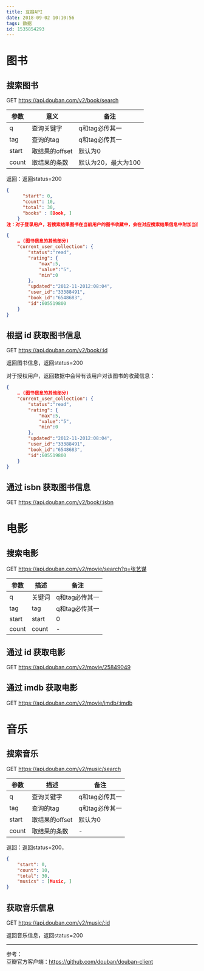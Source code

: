 ```yaml
---
title: 豆瓣API
date: 2018-09-02 10:10:56
tags: 数据
id: 1535854293
---
```

# 图书
## 搜索图书
GET  https://api.douban.com/v2/book/search

参数 | 意义 | 备注
-|-|-
q | 查询关键字 | q和tag必传其一
tag | 查询的tag | q和tag必传其一
start | 取结果的offset | 默认为0
count | 取结果的条数 | 默认为20，最大为100

返回：返回status=200

```json
{
      "start": 0,
      "count": 10,
      "total": 30,
      "books" : [Book, ]
    }
注：对于登录用户，若搜索结果图书在当前用户的图书收藏中，会在对应搜索结果信息中附加当前用户对此书的收藏信息，改部分的 Book 数据结构如下：

{
    … (图书信息的其他部分)
    "current_user_collection": {
        "status":"read",
        "rating": {
            "max":5,
            "value":"5",
            "min":0
        },
        "updated":"2012-11-2012:08:04",
        "user_id":"33388491",
        "book_id":"6548683",
        "id":605519800
    }
}
```
## 根据 id 获取图书信息
GET  https://api.douban.com/v2/book/:id

返回图书信息，返回status=200

对于授权用户，返回数据中会带有该用户对该图书的收藏信息：
```json
{
    … (图书信息的其他部分)
    "current_user_collection": {
        "status":"read",
        "rating": {
            "max":5,
            "value":"5",
            "min":0
        },
        "updated":"2012-11-2012:08:04",
        "user_id":"33388491",
        "book_id":"6548683",
        "id":605519800
    }
}
```

## 通过 isbn 获取图书信息
GET  https://api.douban.com/v2/book/:isbn

# 电影
## 搜索电影
GET https://api.douban.com/v2/movie/search?q=张艺谋

参数 | 描述 | 备注
-|-|-
q | 关键词 | q和tag必传其一
tag | tag | q和tag必传其一
start | start | 0
count | count | -

## 通过 id 获取电影
GET https://api.douban.com/v2/movie/25849049

## 通过 imdb 获取电影
GET https://api.douban.com/v2/movie/imdb/:imdb

# 音乐
## 搜索音乐
GET  https://api.douban.com/v2/music/search

参数 | 描述 | 备注
-|-|-
q | 查询关键字 | q和tag必传其一
tag | 查询的tag | q和tag必传其一
start | 取结果的offset | 默认为0
count | 取结果的条数 | -

返回：返回status=200，
```json
{
    "start": 0,
    "count": 10,
    "total": 30,
    "musics" : [Music, ]
}
```

## 获取音乐信息
GET  https://api.douban.com/v2/music/:id

返回音乐信息，返回status=200

------------------------------
参考：  
豆瓣官方客户端：https://github.com/douban/douban-client